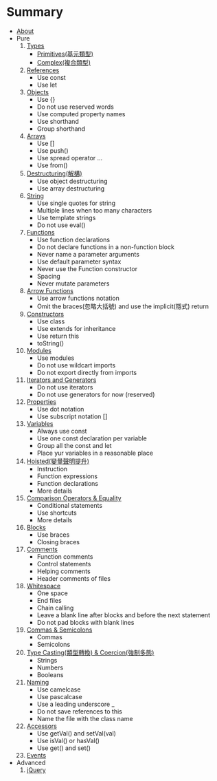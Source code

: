 # Summary

- [About](./README.md)
- Pure
    1. [Types](./types/types.md)
        * [Primitives(基元類型)](./types/primitives/primitives.md)
        * [Complex(複合類型)](./types/complex/complex.md)
    2. [References](./references/references.md)
        * Use const
        * Use let
    3. [Objects](./objects/objects.md)
        * Use {}
        * Do not use reserved words
        * Use computed property names
        * Use shorthand
        * Group shorthand
    4. [Arrays](./arrays/arrays.md)
        * Use []
        * Use push()
        * Use spread operator ...
        * Use from()
    5. [Destructuring(解構)](./destructuring/destructuring.md)
        * Use object destructuring
        * Use array destructuring
    6. [String](./string/string.md)
        * Use single quotes for string
        * Multiple lines when too many characters
        * Use template strings
        * Do not use eval()
    7. [Functions](./functions/functions.md)
        * Use function declarations
        * Do not declare functions in a non-function block
        * Never name a parameter arguments
        * Use default parameter syntax
        * Never use the Function constructor
        * Spacing
        * Never mutate parameters
    8. [Arrow Functions](./arrowFunctions/arrowFunctions.md)
        * Use arrow functions notation
        * Omit the braces(忽略大括號) and use the implicit(隱式) return
    9. [Constructors](./constructors/constructors.md)
        * Use class
        * Use extends for inheritance
        * Use return this
        * toString()
    10. [Modules](./modules/modules.md)
        * Use modules
        * Do not use wildcart imports
        * Do not export directly from imports
    11. [Iterators and Generators](./iteratorGenerator/iteratorGenerator.md)
        * Do not use iterators
        * Do not use generators for now (reserved)
    12. [Properties](./properties/properties.md)
        * Use dot notation
        * Use subscript notation []
    13. [Variables](./variables/variables.md)
        * Always use const
        * Use one const declaration per variable
        * Group all the const and let
        * Place yur variables in a reasonable place
    14. [Hoisted(變量聲明提升)](./hoisted/hoisted.md)
        * Instruction
        * Function expressions
        * Function declarations
        * More details
    15. [Comparison Operators & Equality](./comparison/comparison.md)
        * Conditional statements
        * Use shortcuts
        * More details
    16. [Blocks](./blocks/blocks.md)
        * Use braces
        * Closing braces
    17. [Comments](./comment/comment.md)
        * Function comments
        * Control statements
        * Helping comments
        * Header comments of files
    18. [Whitespace](./whitespace/whitespace.md)
        * One space
        * End files
        * Chain calling
        * Leave a blank line after blocks and before the next statement
        * Do not pad blocks with blank lines
    19. [Commas & Semicolons](./commasSemicolons/commasSemicolons.md)
        * Commas
        * Semicolons
    20. [Type Casting(類型轉換) & Coercion(強制多態)](./typeCastingCoerion/typeCastingCoerion.md)
        * Strings
        * Numbers
        * Booleans
    21. [Naming](./naming/naming.md)
        * Use camelcase
        * Use pascalcase
        * Use a leading underscore _
        * Do not save references to this
        * Name the file with the class name
    22. [Accessors](./accessors/accessors.md)
        * Use getVal() and setVal(val)
        * Use isVal() or hasVal()
        * Use get() and set()
    23. [Events](./events/events.md)
- Advanced
    1. [jQuery](./jquery/jquery.md)